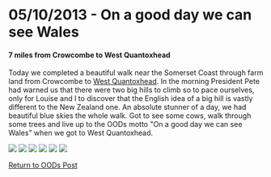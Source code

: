 <h1>05/10/2013 - On a good day we can see Wales</h1>
<h4>7 miles from Crowcombe to West Quantoxhead</h4>

Today we completed a beautiful walk near the Somerset Coast through farm land from Crowcombe to <a target="_blank" href="https://www.quantockonline.co.uk/quantocks/villages/westquantoxhead/westquantox1.html">West Quantoxhead</a>. 
In the morning President Pete had warned us that there were two big hills to climb so to pace ourselves, only for Louise and I to discover that the English idea of a big hill is vastly different to the New Zealand one. 
An absolute stunner of a day, we had beautiful blue skies the whole walk. Got to see some cows, walk through some trees and live up to the OODs motto "On a good day we can see Wales" when we got to West Quantoxhead. 

<img src="https://adventuresofthetravellingtwins.com/Photos/2013-10-05-CrowcombeToWestQuantoxhead/P1010534.JPG" class="image1">
<img src="https://adventuresofthetravellingtwins.com/Photos/2013-10-05-CrowcombeToWestQuantoxhead/P1010551.JPG" class="image1">
<img src="https://adventuresofthetravellingtwins.com/Photos/2013-10-05-CrowcombeToWestQuantoxhead/P1010569.JPG" class="image1">
<img src="https://adventuresofthetravellingtwins.com/Photos/2013-10-05-CrowcombeToWestQuantoxhead/P1010571.JPG" class="image1">
<img src="https://adventuresofthetravellingtwins.com/Photos/2013-10-05-CrowcombeToWestQuantoxhead/P1010577.JPG" class="image1">
<img src="https://adventuresofthetravellingtwins.com/Photos/2013-10-05-CrowcombeToWestQuantoxhead/P1010580.JPG" class="image1">

<a href="https://adventuresofthetravellingtwins.com/2013/09/21/oddswalks/">Return to OODs Post</a>
